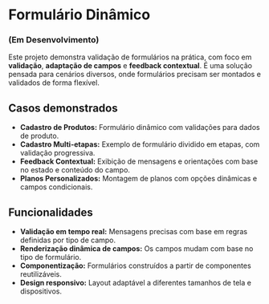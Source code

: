 # Formulário Dinâmico
### (Em Desenvolvimento)

Este projeto demonstra validação de formulários na prática, com foco em **validação**, **adaptação de campos** e **feedback contextual**. É uma solução pensada para cenários diversos, onde formulários precisam ser montados e validados de forma flexível.

## Casos demonstrados

- **Cadastro de Produtos:** Formulário dinâmico com validações para dados de produto.
- **Cadastro Multi-etapas:** Exemplo de formulário dividido em etapas, com validação progressiva.
- **Feedback Contextual:** Exibição de mensagens e orientações com base no estado e conteúdo do campo.
- **Planos Personalizados:** Montagem de planos com opções dinâmicas e campos condicionais.

## Funcionalidades

- **Validação em tempo real:** Mensagens precisas com base em regras definidas por tipo de campo.
- **Renderização dinâmica de campos:** Os campos mudam com base no tipo de formulário.
- **Componentização:** Formulários construídos a partir de componentes reutilizáveis.
- **Design responsivo:** Layout adaptável a diferentes tamanhos de tela e dispositivos.
